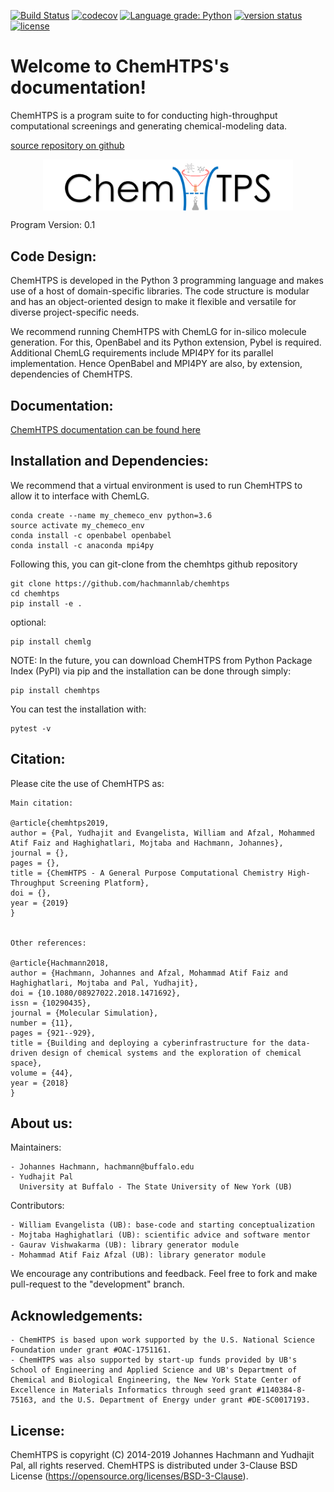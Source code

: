 [![Build Status](https://travis-ci.org/hachmannlab/chemhtps.svg?branch=master)](https://travis-ci.org/hachmannlab/chemhtps)
[![codecov](https://codecov.io/gh/hachmannlab/chemhtps/branch/master/graph/badge.svg)](https://codecov.io/gh/hachmannlab/chemhtps)
[![Language grade: Python](https://img.shields.io/lgtm/grade/python/g/hachmannlab/chemhtps.svg?logo=lgtm&logoWidth=18)](https://lgtm.com/projects/g/hachmannlab/chemhtps/context:python)
[![version status](http://img.shields.io/pypi/v/chemhtps.svg?style=flat)](https://pypi.python.org/pypi/chemhtps)
[![license](http://img.shields.io/badge/license-BSD-blue.svg?style=flat)](https://github.com/hachmannlab/chemhtps/blob/master/LICENSE)

Welcome to ChemHTPS's documentation!
====================================

ChemHTPS is a program suite to for conducting high-throughput computational screenings and generating chemical-modeling data.

[source repository on github](https://github.com/hachmannlab/chemhtps)

<p align="center">
  <img align="middle" src="./docs/images/chtps_logo.png" alt="ChemHTPS" width="400px" class="center">
 </p>

Program Version: 0.1

## Code Design:
ChemHTPS is developed in the Python 3 programming language and makes use of a host of domain-specific libraries.
The code structure is modular and has an object-oriented design to make it flexible and versatile for diverse project-specific needs.

We recommend running ChemHTPS with ChemLG for in-silico molecule generation. For this, OpenBabel and its Python extension, Pybel is required.
Additional ChemLG requirements include MPI4PY for its parallel implementation. Hence OpenBabel and MPI4PY are also, by extension, dependencies of ChemHTPS.

## Documentation:
[ChemHTPS documentation can be found here](https://chemhtps.readthedocs.io/en/latest/)

## Installation and Dependencies:
We recommend that a virtual environment is used to run ChemHTPS to allow it to interface with ChemLG.

    conda create --name my_chemeco_env python=3.6
    source activate my_chemeco_env
    conda install -c openbabel openbabel
    conda install -c anaconda mpi4py


Following this, you can git-clone from the chemhtps github repository

    git clone https://github.com/hachmannlab/chemhtps
    cd chemhtps
    pip install -e .

optional: 

    pip install chemlg 

NOTE: In the future, you can download ChemHTPS from Python Package Index (PyPI) via pip and the installation can be done through simply:

    pip install chemhtps

   
You can test the installation with:

    pytest -v



## Citation:
Please cite the use of ChemHTPS as:


    Main citation:

    @article{chemhtps2019,
    author = {Pal, Yudhajit and Evangelista, William and Afzal, Mohammed Atif Faiz and Haghighatlari, Mojtaba and Hachmann, Johannes},
    journal = {},
    pages = {},
    title = {ChemHTPS - A General Purpose Computational Chemistry High-Throughput Screening Platform},
    doi = {},
    year = {2019}
    }


    Other references:

    @article{Hachmann2018,
    author = {Hachmann, Johannes and Afzal, Mohammad Atif Faiz and Haghighatlari, Mojtaba and Pal, Yudhajit},
    doi = {10.1080/08927022.2018.1471692},
    issn = {10290435},
    journal = {Molecular Simulation},
    number = {11},
    pages = {921--929},
    title = {Building and deploying a cyberinfrastructure for the data-driven design of chemical systems and the exploration of chemical space},
    volume = {44},
    year = {2018}
    }



## About us:

Maintainers:

    - Johannes Hachmann, hachmann@buffalo.edu
    - Yudhajit Pal
      University at Buffalo - The State University of New York (UB)


Contributors:

    - William Evangelista (UB): base-code and starting conceptualization
    - Mojtaba Haghighatlari (UB): scientific advice and software mentor
    - Gaurav Vishwakarma (UB): library generator module
    - Mohammad Atif Faiz Afzal (UB): library generator module


We encourage any contributions and feedback. Feel free to fork and make pull-request to the "development" branch.


## Acknowledgements:
    - ChemHTPS is based upon work supported by the U.S. National Science Foundation under grant #OAC-1751161.
    - ChemHTPS was also supported by start-up funds provided by UB's School of Engineering and Applied Science and UB's Department of Chemical and Biological Engineering, the New York State Center of Excellence in Materials Informatics through seed grant #1140384-8-75163, and the U.S. Department of Energy under grant #DE-SC0017193.


## License:
ChemHTPS is copyright (C) 2014-2019 Johannes Hachmann and Yudhajit Pal, all rights reserved.
ChemHTPS is distributed under 3-Clause BSD License (https://opensource.org/licenses/BSD-3-Clause).
